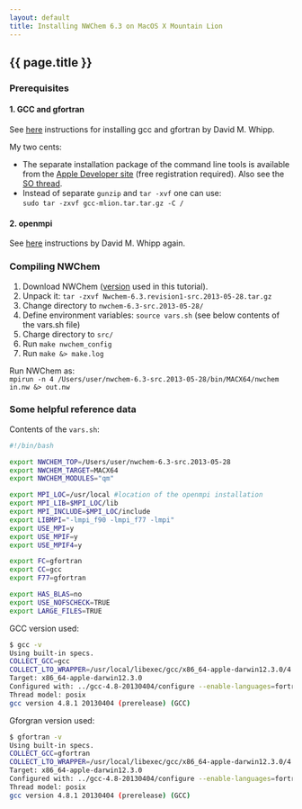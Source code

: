 ```yaml
---
layout: default
title: Installing NWChem 6.3 on MacOS X Mountain Lion
---
```


## {{ page.title }}

### Prerequisites

#### 1. GCC and gfortran
See [here](https://sites.google.com/site/dwhipp/tutorials/mac_compilers#mlion) instructions for installing gcc and gfortran by David M. Whipp.

My two cents:

 * The separate installation package of the command line tools is available from the [Apple Developer site](https://developer.apple.com/downloads/index.action?=Command%20Line%20Tools%20%28OS%20X%20Mountain%20Lion%29) (free registration required). Also see the [SO thread](http://stackoverflow.com/questions/9353444/how-to-use-install-gcc-on-mac-os-x-10-8-xcode-4-4).
 * Instead of separate ```gunzip``` and ```tar -xvf``` one can use:  
```sudo tar -zxvf gcc-mlion.tar.tar.gz -C /```

#### 2. openmpi
See [here](https://sites.google.com/site/dwhipp/tutorials/installing-open-mpi-on-mac-os-x) instructions by David M. Whipp again.

### Compiling NWChem
 1. Download NWChem ([version](http://www.nwchem-sw.org/images/Nwchem-6.3.revision1-src.2013-05-28.tar.gz) used in this tutorial).
 1. Unpack it: ```tar -zxvf Nwchem-6.3.revision1-src.2013-05-28.tar.gz```
 1. Change directory to `nwchem-6.3-src.2013-05-28/`
 1. Define environment variables: `source vars.sh` (see below contents of the vars.sh file)
 1. Charge directory to `src/`
 1. Run `make nwchem_config`
 1. Run `make &> make.log`

Run NWChem as:  
`mpirun -n 4 /Users/user/nwchem-6.3-src.2013-05-28/bin/MACX64/nwchem in.nw &> out.nw`

### Some helpful reference data

Contents of the `vars.sh`:

```bash
#!/bin/bash

export NWCHEM_TOP=/Users/user/nwchem-6.3-src.2013-05-28
export NWCHEM_TARGET=MACX64
export NWCHEM_MODULES="qm"

export MPI_LOC=/usr/local #location of the openmpi installation 
export MPI_LIB=$MPI_LOC/lib
export MPI_INCLUDE=$MPI_LOC/include 
export LIBMPI="-lmpi_f90 -lmpi_f77 -lmpi"
export USE_MPI=y
export USE_MPIF=y
export USE_MPIF4=y

export FC=gfortran
export CC=gcc
export F77=gfortran

export HAS_BLAS=no
export USE_NOFSCHECK=TRUE
export LARGE_FILES=TRUE

```

GCC version used:

```bash
$ gcc -v
Using built-in specs.
COLLECT_GCC=gcc
COLLECT_LTO_WRAPPER=/usr/local/libexec/gcc/x86_64-apple-darwin12.3.0/4.8.1/lto-wrapper
Target: x86_64-apple-darwin12.3.0
Configured with: ../gcc-4.8-20130404/configure --enable-languages=fortran,c++
Thread model: posix
gcc version 4.8.1 20130404 (prerelease) (GCC)
```

Gforgran version used:

```bash
$ gfortran -v
Using built-in specs.
COLLECT_GCC=gfortran
COLLECT_LTO_WRAPPER=/usr/local/libexec/gcc/x86_64-apple-darwin12.3.0/4.8.1/lto-wrapper
Target: x86_64-apple-darwin12.3.0
Configured with: ../gcc-4.8-20130404/configure --enable-languages=fortran,c++
Thread model: posix
gcc version 4.8.1 20130404 (prerelease) (GCC)
```
